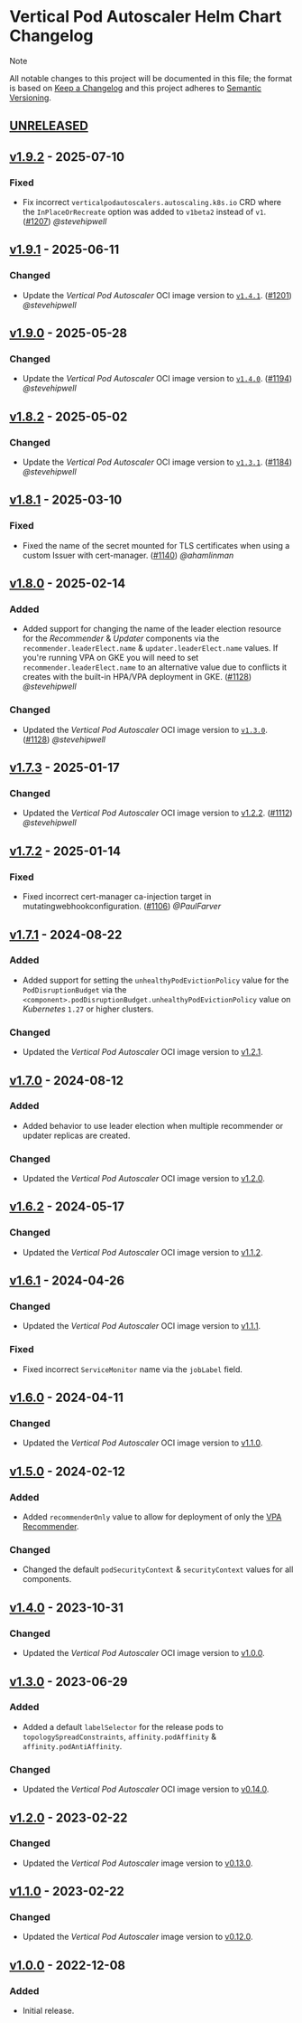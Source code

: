 # Vertical Pod Autoscaler Helm Chart Changelog

> [!NOTE]
> All notable changes to this project will be documented in this file; the format is based on [Keep a Changelog](https://keepachangelog.com/en/1.0.0/) and this project adheres to [Semantic Versioning](https://semver.org/spec/v2.0.0.html).

<!--
### Added - For new features.
### Changed - For changes in existing functionality.
### Deprecated - For soon-to-be removed features.
### Removed - For now removed features.
### Fixed - For any bug fixes.
### Security - In case of vulnerabilities.
-->

## [UNRELEASED]

## [v1.9.2] - 2025-07-10

### Fixed

- Fix incorrect `verticalpodautoscalers.autoscaling.k8s.io` CRD where the `InPlaceOrRecreate` option  was added to `v1beta2` instead of `v1`. ([#1207](https://github.com/stevehipwell/helm-charts/pull/1207)) _@stevehipwell_

## [v1.9.1] - 2025-06-11

### Changed

- Update the _Vertical Pod Autoscaler_ OCI image version to [`v1.4.1`](https://github.com/kubernetes/autoscaler/releases/tag/vertical-pod-autoscaler-1.4.1). ([#1201](https://github.com/stevehipwell/helm-charts/pull/1201)) _@stevehipwell_

## [v1.9.0] - 2025-05-28

### Changed

- Update the _Vertical Pod Autoscaler_ OCI image version to [`v1.4.0`](https://github.com/kubernetes/autoscaler/releases/tag/vertical-pod-autoscaler-1.4.0). ([#1194](https://github.com/stevehipwell/helm-charts/pull/1194)) _@stevehipwell_

## [v1.8.2] - 2025-05-02

### Changed

- Update the _Vertical Pod Autoscaler_ OCI image version to [`v1.3.1`](https://github.com/kubernetes/autoscaler/releases/tag/vertical-pod-autoscaler-1.3.1). ([#1184](https://github.com/stevehipwell/helm-charts/pull/1184)) _@stevehipwell_

## [v1.8.1] - 2025-03-10

### Fixed

- Fixed the name of the secret mounted for TLS certificates when using a custom Issuer with cert-manager. ([#1140](https://github.com/stevehipwell/helm-charts/issues/1140)) _@ahamlinman_

## [v1.8.0] - 2025-02-14

### Added

- Added support for changing the name of the leader election resource for the _Recommender_ & _Updater_ components via the `recommender.leaderElect.name` & `updater.leaderElect.name` values. If you're running VPA on GKE you will need to set `recommender.leaderElect.name` to an alternative value due to conflicts it creates with the built-in HPA/VPA deployment in GKE. ([#1128](https://github.com/stevehipwell/helm-charts/pull/1128)) _@stevehipwell_

### Changed

- Updated the _Vertical Pod Autoscaler_ OCI image version to [`v1.3.0`](https://github.com/kubernetes/autoscaler/releases/tag/vertical-pod-autoscaler-1.3.0). ([#1128](https://github.com/stevehipwell/helm-charts/pull/1128)) _@stevehipwell_

## [v1.7.3] - 2025-01-17

### Changed

- Updated the _Vertical Pod Autoscaler_ OCI image version to [v1.2.2](https://github.com/kubernetes/autoscaler/releases/tag/vertical-pod-autoscaler-1.2.2). ([#1112](https://github.com/stevehipwell/helm-charts/pull/1112)) _@stevehipwell_

## [v1.7.2] - 2025-01-14

### Fixed

- Fixed incorrect cert-manager ca-injection target in mutatingwebhookconfiguration. ([#1106](https://github.com/stevehipwell/helm-charts/pull/1106)) _@PaulFarver_

## [v1.7.1] - 2024-08-22

### Added

- Added support for setting the `unhealthyPodEvictionPolicy` value for the `PodDisruptionBudget` via the `<component>.podDisruptionBudget.unhealthyPodEvictionPolicy` value on _Kubernetes_ `1.27` or higher clusters.

### Changed

- Updated the _Vertical Pod Autoscaler_ OCI image version to [v1.2.1](https://github.com/kubernetes/autoscaler/releases/tag/vertical-pod-autoscaler-1.2.1).

## [v1.7.0] - 2024-08-12

### Added

- Added behavior to use leader election when multiple recommender or updater replicas are created.

### Changed

- Updated the _Vertical Pod Autoscaler_ OCI image version to [v1.2.0](https://github.com/kubernetes/autoscaler/releases/tag/vertical-pod-autoscaler-1.2.0).

## [v1.6.2] - 2024-05-17

### Changed

- Updated the _Vertical Pod Autoscaler_ OCI image version to [v1.1.2](https://github.com/kubernetes/autoscaler/releases/tag/vertical-pod-autoscaler-1.1.2).

## [v1.6.1] - 2024-04-26

### Changed

- Updated the _Vertical Pod Autoscaler_ OCI image version to [v1.1.1](https://github.com/kubernetes/autoscaler/releases/tag/vertical-pod-autoscaler-1.1.1).

### Fixed

- Fixed incorrect `ServiceMonitor` name via the `jobLabel` field.

## [v1.6.0] - 2024-04-11

### Changed

- Updated the _Vertical Pod Autoscaler_ OCI image version to [v1.1.0](https://github.com/kubernetes/autoscaler/releases/tag/vertical-pod-autoscaler-1.1.0).

## [v1.5.0] - 2024-02-12

### Added

- Added `recommenderOnly` value to allow for deployment of only the [VPA Recommender](https://github.com/kubernetes/autoscaler/blob/master/vertical-pod-autoscaler/pkg/recommender/README.md).

### Changed

- Changed the default `podSecurityContext` & `securityContext` values for all components.

## [v1.4.0] - 2023-10-31

### Changed

- Updated the _Vertical Pod Autoscaler_ OCI image version to [v1.0.0](https://github.com/kubernetes/autoscaler/releases/tag/vertical-pod-autoscaler-1.0.0).

## [v1.3.0] - 2023-06-29

### Added

- Added a default `labelSelector` for the release pods to `topologySpreadConstraints`, `affinity.podAffinity` & `affinity.podAntiAffinity`.

### Changed

- Updated the _Vertical Pod Autoscaler_ OCI image version to [v0.14.0](https://github.com/kubernetes/autoscaler/releases/tag/vertical-pod-autoscaler-0.14.0).

## [v1.2.0] - 2023-02-22

### Changed

- Updated the _Vertical Pod Autoscaler_ image version to [v0.13.0](https://github.com/kubernetes/autoscaler/releases/tag/vertical-pod-autoscaler-0.13.0).

## [v1.1.0] - 2023-02-22

### Changed

- Updated the _Vertical Pod Autoscaler_ image version to [v0.12.0](https://github.com/kubernetes/autoscaler/releases/tag/vertical-pod-autoscaler-0.12.0).

## [v1.0.0] - 2022-12-08

### Added

- Initial release.

<!--
RELEASE LINKS
-->
[UNRELEASED]: https://github.com/stevehipwell/helm-charts/tree/main/charts/vertical-pod-autoscaler
[v1.9.2]: https://github.com/stevehipwell/helm-charts/releases/tag/vertical-pod-autoscaler-1.9.2
[v1.9.1]: https://github.com/stevehipwell/helm-charts/releases/tag/vertical-pod-autoscaler-1.9.1
[v1.9.0]: https://github.com/stevehipwell/helm-charts/releases/tag/vertical-pod-autoscaler-1.9.0
[v1.8.2]: https://github.com/stevehipwell/helm-charts/releases/tag/vertical-pod-autoscaler-1.8.2
[v1.8.1]: https://github.com/stevehipwell/helm-charts/releases/tag/vertical-pod-autoscaler-1.8.1
[v1.8.0]: https://github.com/stevehipwell/helm-charts/releases/tag/vertical-pod-autoscaler-1.8.0
[v1.7.3]: https://github.com/stevehipwell/helm-charts/releases/tag/vertical-pod-autoscaler-1.7.3
[v1.7.2]: https://github.com/stevehipwell/helm-charts/releases/tag/vertical-pod-autoscaler-1.7.2
[v1.7.1]: https://github.com/stevehipwell/helm-charts/releases/tag/vertical-pod-autoscaler-1.7.1
[v1.7.0]: https://github.com/stevehipwell/helm-charts/releases/tag/vertical-pod-autoscaler-1.7.0
[v1.6.2]: https://github.com/stevehipwell/helm-charts/releases/tag/vertical-pod-autoscaler-1.6.2
[v1.6.1]: https://github.com/stevehipwell/helm-charts/releases/tag/vertical-pod-autoscaler-1.6.1
[v1.6.0]: https://github.com/stevehipwell/helm-charts/releases/tag/vertical-pod-autoscaler-1.6.0
[v1.5.0]: https://github.com/stevehipwell/helm-charts/releases/tag/vertical-pod-autoscaler-1.5.0
[v1.4.0]: https://github.com/stevehipwell/helm-charts/releases/tag/vertical-pod-autoscaler-1.4.0
[v1.3.0]: https://github.com/stevehipwell/helm-charts/releases/tag/vertical-pod-autoscaler-1.3.0
[v1.2.0]: https://github.com/stevehipwell/helm-charts/releases/tag/vertical-pod-autoscaler-1.2.0
[v1.1.0]: https://github.com/stevehipwell/helm-charts/releases/tag/vertical-pod-autoscaler-1.1.0
[v1.0.0]: https://github.com/stevehipwell/helm-charts/releases/tag/vertical-pod-autoscaler-1.0.0
